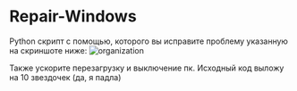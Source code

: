 # Repair-Windows
Python скрипт с помощью, которого вы исправите проблему указанную на скриншоте ниже:
![organization](https://github.com/MAX1MDEV/Repair-Windows/assets/58599802/413b85ba-e710-406c-813d-4b56f33a7667)

Также ускорите перезагрузку и выключение пк. Исходный код выложу на 10 звездочек (да, я падла)

